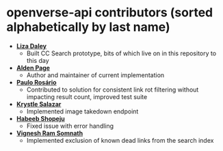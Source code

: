 # openverse-api contributors (sorted alphabetically by last name)

- **[Liza Daley](https://github.com/lizadaly)**
  - Built CC Search prototype, bits of which live on in this repository to this
    day
- **[Alden Page](https://github.com/aldenstpage)**
  - Author and maintainer of current implementation
- **[Paulo Rosário](https://github.com/paulofilip3)**
  - Contributed to solution for consistent link rot filtering without impacting
    result count, improved test suite
- **[Krystle Salazar](https://github.com/krysal)**
  - Implemented image takedown endpoint
- **[Habeeb Shopeju](https://github.com/HAKSOAT)**
  - Fixed issue with error handling
- **[Vignesh Ram Somnath](https://github.com/VIGS25)**
  - Implemented exclusion of known dead links from the search index
